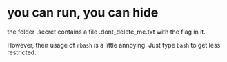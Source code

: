# you can run, you can hide

the folder .secret contains a file .dont_delete_me.txt with the flag in it.

However, their usage of `rbash` is a little annoying. Just type `bash` to get less restricted.
